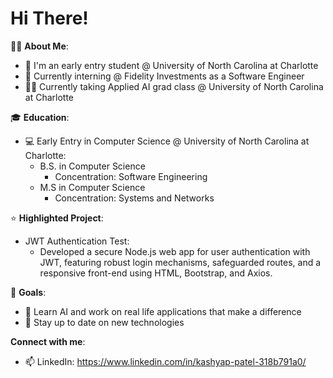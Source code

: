 # Hi There!

🙍‍♂️ **About Me**:
- 🏫 I'm an early entry student @ University of North Carolina at Charlotte
- 💼 Currently interning @ Fidelity Investments as a Software Engineer
- 👨‍💻 Currently taking Applied AI grad class @ University of North Carolina at Charlotte


🎓 **Education**:
- 💻 Early Entry in Computer Science @ University of North Carolina at Charlotte:
  - B.S. in Computer Science
    - Concentration: Software Engineering
  - M.S in Computer Science
    - Concentration: Systems and Networks


⭐ **Highlighted Project**:
- JWT Authentication Test:
  - Developed a secure Node.js web app for user authentication with JWT, featuring robust login mechanisms, safeguarded routes, and a responsive front-end using HTML, Bootstrap, and Axios.


 🎯 **Goals**:
 - 🤖 Learn AI and work on real life applications that make a difference
 - 🍏 Stay up to date on new technologies

**Connect with me**:
- 📫 LinkedIn: https://www.linkedin.com/in/kashyap-patel-318b791a0/
